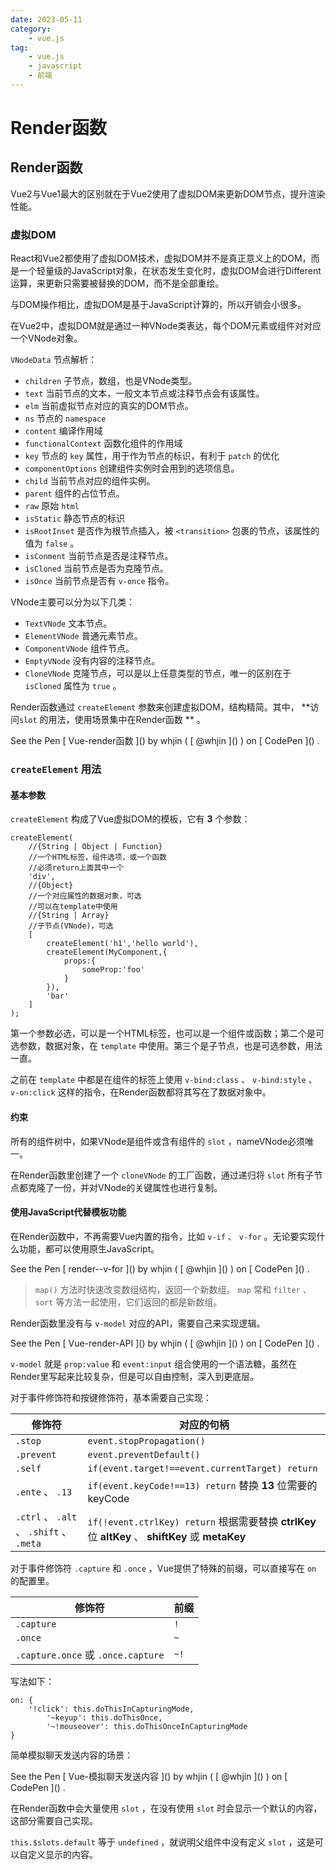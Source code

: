 ```yaml
---
date: 2023-05-11
category:
    - vue.js
tag:
    - vue.js
    - javascript
    - 前端
---
```

 # Render函数
##  Render函数

Vue2与Vue1最大的区别就在于Vue2使用了虚拟DOM来更新DOM节点，提升渲染性能。

###  虚拟DOM

React和Vue2都使用了虚拟DOM技术，虚拟DOM并不是真正意义上的DOM，而是一个轻量级的JavaScript对象，在状态发生变化时，虚拟DOM会进行Different运算，来更新只需要被替换的DOM，而不是全部重绘。

与DOM操作相比，虚拟DOM是基于JavaScript计算的，所以开销会小很多。

在Vue2中，虚拟DOM就是通过一种VNode类表达，每个DOM元素或组件对对应一个VNode对象。

` VNodeData ` 节点解析：

  * ` children ` 子节点，数组，也是VNode类型。 
  * ` text ` 当前节点的文本，一般文本节点或注释节点会有该属性。 
  * ` elm ` 当前虚拟节点对应的真实的DOM节点。 
  * ` ns ` 节点的 ` namespace `
  * ` content ` 编译作用域 
  * ` functionalContext ` 函数化组件的作用域 
  * ` key ` 节点的 ` key ` 属性，用于作为节点的标识，有利于 ` patch ` 的优化 
  * ` componentOptions ` 创建组件实例时会用到的选项信息。 
  * ` child ` 当前节点对应的组件实例。 
  * ` parent ` 组件的占位节点。 
  * ` raw ` 原始 ` html `
  * ` isStatic ` 静态节点的标识 
  * ` isRootInset ` 是否作为根节点插入，被 ` <transition> ` 包裹的节点，该属性的值为 ` false ` 。 
  * ` isConment ` 当前节点是否是注释节点。 
  * ` isCloned ` 当前节点是否为克隆节点。 
  * ` isOnce ` 当前节点是否有 ` v-once ` 指令。 

VNode主要可以分为以下几类：

  * ` TextVNode ` 文本节点。 
  * ` ElementVNode ` 普通元素节点。 
  * ` ComponentVNode ` 组件节点。 
  * ` EmptyVNode ` 没有内容的注释节点。 
  * ` CloneVNode ` 克隆节点，可以是以上任意类型的节点，唯一的区别在于 ` isCloned ` 属性为 ` true ` 。 

Render函数通过 ` createElement ` 参数来创建虚拟DOM，结构精简。其中， **访问` slot `
的用法，使用场景集中在Render函数 ** 。

<p data-height="265" data-theme-id="0" data-slug-hash="wXozpg" data-default-
tab="html,result" data-user="whjin" data-embed-version="2" data-pen-
title="Vue-render函数" class="codepen">See the Pen [ Vue-render函数 ]() by whjin (
[ @whjin ]() ) on [ CodePen ]() .</p>  


###  ` createElement ` 用法

####  基本参数

` createElement ` 构成了Vue虚拟DOM的模板，它有 **3** 个参数：

    
    
    createElement(
        //{String | Object | Function}
        //一个HTML标签，组件选项，或一个函数
        //必须return上面其中一个
        'div',
        //{Object}
        //一个对应属性的数据对象，可选
        //可以在template中使用
        //{String | Array}
        //子节点(VNode)，可选
        [
            createElement('h1','hello world'),
            createElement(MyComponent,{
                props:{
                    someProp:'foo'
                }
            }),
            'bar'
        ]
    );
    

第一个参数必选，可以是一个HTML标签，也可以是一个组件或函数；第二个是可选参数，数据对象，在 ` template `
中使用。第三个是子节点，也是可选参数，用法一直。

之前在 ` template ` 中都是在组件的标签上使用 ` v-bind:class ` 、 ` v-bind:style ` 、 `
v-on:click ` 这样的指令，在Render函数都将其写在了数据对象中。

####  约束

所有的组件树中，如果VNode是组件或含有组件的 ` slot ` ，nameVNode必须唯一。

在Render函数里创建了一个 ` cloneVNode ` 的工厂函数，通过递归将 ` slot `
所有子节点都克隆了一份，并对VNode的关键属性也进行复制。

####  使用JavaScript代替模板功能

在Render函数中，不再需要Vue内置的指令，比如 ` v-if ` 、 ` v-for ` 。无论要实现什么功能，都可以使用原生JavaScript。

<p data-height="265" data-theme-id="0" data-slug-hash="eKgVgQ" data-default-
tab="html,result" data-user="whjin" data-embed-version="2" data-pen-
title="render--v-for" class="codepen">See the Pen [ render--v-for ]() by whjin
( [ @whjin ]() ) on [ CodePen ]() .</p>  


> ` map() ` 方法时快速改变数组结构，返回一个新数组。 ` map ` 常和 ` filter ` 、 ` sort `
> 等方法一起使用，它们返回的都是新数组。

Render函数里没有与 ` v-model ` 对应的API，需要自己来实现逻辑。

<p data-height="265" data-theme-id="0" data-slug-hash="BVpYdd" data-default-
tab="html,result" data-user="whjin" data-embed-version="2" data-pen-
title="Vue-render-API" class="codepen">See the Pen [ Vue-render-API ]() by
whjin ( [ @whjin ]() ) on [ CodePen ]() .</p>  


` v-model ` 就是 ` prop:value ` 和 ` event:input `
组合使用的一个语法糖，虽然在Render里写起来比较复杂，但是可以自由控制，深入到更底层。

对于事件修饰符和按键修饰符，基本需要自己实现：

修饰符  |  对应的句柄   
---|---  
` .stop ` |  ` event.stopPropagation() `  
` .prevent ` |  ` event.preventDefault() `  
` .self ` |  ` if(event.target!==event.currentTarget) return `  
` .ente ` 、 ` .13 ` |  ` if(event.keyCode!==13) return ` 替换 **13** 位需要的keyCode   
` .ctrl ` 、 ` .alt ` 、 ` .shift ` 、 ` .meta ` |  ` if(!event.ctrlKey) return ` 根据需要替换 **ctrlKey** 位 **altKey** 、 **shiftKey** 或 **metaKey**  
  
对于事件修饰符 ` .capture ` 和 ` .once ` ，Vue提供了特殊的前缀，可以直接写在 ` on ` 的配置里。

修饰符  |  前缀   
---|---  
` .capture ` |  ` ! `  
` .once ` |  ` ~ `  
` .capture.once ` 或 ` .once.capture ` |  ` ~! `  
  
写法如下：

    
    
    on: {
        '!click': this.doThisInCapturingMode,
            '~keyup': this.doThisOnce,
            '~!mouseover': this.doThisOnceInCapturingMode
    }
    

简单模拟聊天发送内容的场景：

<p data-height="265" data-theme-id="0" data-slug-hash="ZRLrPN" data-default-
tab="html,result" data-user="whjin" data-embed-version="2" data-pen-
title="Vue-模拟聊天发送内容" class="codepen">See the Pen [ Vue-模拟聊天发送内容 ]() by whjin (
[ @whjin ]() ) on [ CodePen ]() .</p>  


在Render函数中会大量使用 ` slot ` ，在没有使用 ` slot ` 时会显示一个默认的内容，这部分需要自己实现。

` this.$slots.default ` 等于 ` undefined ` ，就说明父组件中没有定义 ` slot ` ，这是可以自定义显示的内容。

